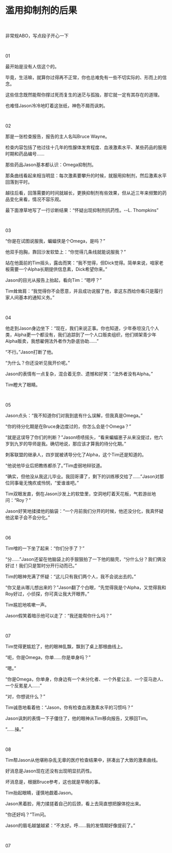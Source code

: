 # 滥用抑制剂的后果

<br>

非常规ABO，写点段子开心一下

<br>

01

最开始是没有人信这个的。

毕竟，生活嘛，就算你过得再不正常，你也总难免有一些不切实际的、形而上的信念。

这些信念既然能帮你撑过死而复生的迷茫与孤独，那它就一定有其存在的道理。

也难怪Jason冷冷地盯着这张纸，神色不屑而讽刺。

<br>

02

那是一张检查报告，报告的主人名叫Bruce Wayne。

检查内容包括了他过往十几年的性腺体发育程度、血液激素水平、某些药品的服用时期和药品编号……

那些药品Jason基本都认识：Omega抑制剂。

那条曲线看起来相当明显：每次激素要攀升的时候，就服用抑制剂，然后激素水平回落到平时。

越往后看，回落需要的时间就越长，更换抑制剂有些效果，但从近三年来频繁的药品变化来看，情况不容乐观。

最下面潦草地写了一行诊断结果：“怀疑出现抑制剂抗药性。--L. Thompkins”

<br>

03

“你是在试图说服我，蝙蝠侠是个Omega，是吗？”

他双手抱胸，靠回沙发软垫上：“你觉得几条线就能说服我？”

站在他面前的Tim摇头，露齿而笑：“我不觉得，但Dick觉得。简单来说，咱家老板需要一个Alpha长期提供信息素，Dick希望你来。”

Jason的目光从报告上抬起，看向Tim：“嗯哼？”

Tim耸耸肩：“我觉得你不会愿意，并且成功说服了他，拿这东西给你看只是履行家人间基本的通知义务。”

<br>

04

他走到Jason身边坐下：“现在，我们来说正事。你也知道，少年泰坦没几个人类，Alpha更一个都没有，我们追踪到了一个人口贩卖组织，他们绑架青少年Alpha贩卖，我想雇佣法外者作为卧底协助……”

“不行。”Jason打断了他。

“为什么？你还没听见我开价呢。”

Jason的表情有一点复杂，混合着无奈、遗憾和好笑：“法外者没有Alpha。”

Tim瞪大了眼睛。

<br>

05

Jason点头：“我不知道你们对我到底有什么误解，但我真是Omega。”

“你的待分化期是在Bruce身边度过的，你怎么会是个Omega？”

“就是这误导了你们的判断？”Jason啧啧摇头，“看来蝙蝠崽子从来没提过，他六岁到九岁的导师是我。确切地说，那应该才算我的待分化期。”

刺客联盟的继承人，四岁就被诱导分化了Alpha，这个Tim还是知道的。

“他说他毕业后把教练都杀了。”Tim虚弱地辩驳道。

“确实，但他没从我这儿毕业。我回哥谭了，剩下的训练移交给了……”Jason对那位同事毫无愧疚或怜悯，“爱谁谁吧。”

Tim双眼发直，倒在Jason沙发上的软垫里，空洞地盯着天花板，气若游丝地问：“Roy？”

Jason好笑地揉揉他的脑袋：“一个月前我们分开的时候，他还没分化，我真怀疑他这辈子会不会分化。”

<br>

06

Tim噌的一下坐了起来：“你们分手了？”

“分……”Jason还留在他脑袋上的手狠狠拍了一下他的脑壳，“分什么分？我们俩没好过！我们只是暂时分开行动而已。”

Tim的眼神充满了怀疑：“这儿只有我们两个人，我不会说出去的。”

“你又是从哪儿想出来的？”Jason翻了个白眼，“先觉得我是个Alpha，又觉得我和Roy好过，小侦探，你可真让我大开眼界。”

Tim尴尬地咳嗽一声。

Jason假笑着暗示他可以走了：“我还能帮你什么吗？”

<br>

07

Tim觉得更尴尬了，他的眼神乱飘，飘到了桌上那根曲线上。

“呃，你是Omega，你单……你是单身吗？”

“嗯。”

“你是Omega，你单身，你身边有一个未分化者、一个外星公主、一个亚马逊人、一个反氪星人……”

“对，你想说什么？”

Tim诚恳地看着他：“Jason，你有检查血液激素水平的习惯吗？”

Jason讽刺的表情一下子僵住了，他的眼神从Tim移向报告，又移回Tim。

“……操。”

<br>

08

Tim帮Jason从他堪称杂乱无章的医疗检查结果中，拼凑出了大致的激素曲线。

好消息是Jason现在还没有出现明显抗药性。

坏消息是，根据Bruce参考，这也就是早晚的事。

Tim抬起眼睛，谨慎地觑着Jason。

Jason黑着脸，用力揉搓着自己的后颈，看上去简直想把腺体挖出来。

“你还好吗？”Tim问。

Jason的眉毛越皱越紧：“不太好。呼……我的发情期好像提前了。”

<br>

07

<br>

